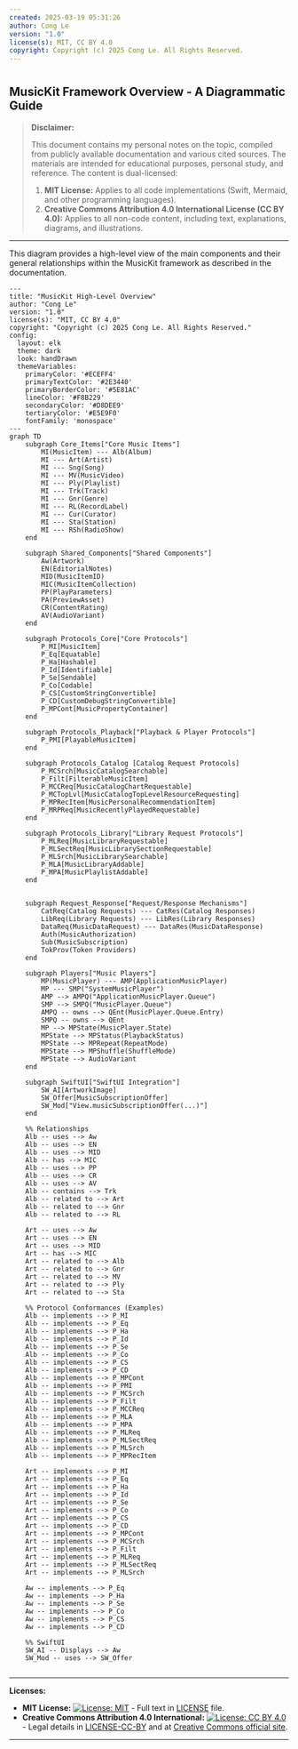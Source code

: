 ```yaml
---
created: 2025-03-19 05:31:26
author: Cong Le
version: "1.0"
license(s): MIT, CC BY 4.0
copyright: Copyright (c) 2025 Cong Le. All Rights Reserved.
---
```




# 

## MusicKit Framework Overview - A Diagrammatic Guide 

> **Disclaimer:**
>
> This document contains my personal notes on the topic,
> compiled from publicly available documentation and various cited sources.
> The materials are intended for educational purposes, personal study, and reference.
> The content is dual-licensed:
> 1. **MIT License:** Applies to all code implementations (Swift, Mermaid, and other programming languages).
> 2. **Creative Commons Attribution 4.0 International License (CC BY 4.0):** Applies to all non-code content, including text, explanations, diagrams, and illustrations.
---


This diagram provides a high-level view of the main components and their general relationships within the MusicKit framework as described in the documentation.

```mermaid
---
title: "MusicKit High-Level Overview"
author: "Cong Le"
version: "1.0"
license(s): "MIT, CC BY 4.0"
copyright: "Copyright (c) 2025 Cong Le. All Rights Reserved."
config:
  layout: elk
  theme: dark
  look: handDrawn
  themeVariables:
    primaryColor: '#ECEFF4'
    primaryTextColor: '#2E3440'
    primaryBorderColor: '#5E81AC'
    lineColor: '#F8B229'
    secondaryColor: '#D8DEE9'
    tertiaryColor: '#E5E9F0'
    fontFamily: 'monospace'
---
graph TD
    subgraph Core_Items["Core Music Items"]
        MI(MusicItem) --- Alb(Album)
        MI --- Art(Artist)
        MI --- Sng(Song)
        MI --- MV(MusicVideo)
        MI --- Ply(Playlist)
        MI --- Trk(Track)
        MI --- Gnr(Genre)
        MI --- RL(RecordLabel)
        MI --- Cur(Curator)
        MI --- Sta(Station)
        MI --- RSh(RadioShow)
    end

    subgraph Shared_Components["Shared Components"]
        Aw(Artwork)
        EN(EditorialNotes)
        MID(MusicItemID)
        MIC(MusicItemCollection)
        PP(PlayParameters)
        PA(PreviewAsset)
        CR(ContentRating)
        AV(AudioVariant)
    end

    subgraph Protocols_Core["Core Protocols"]
        P_MI[MusicItem]
        P_Eq[Equatable]
        P_Ha[Hashable]
        P_Id[Identifiable]
        P_Se[Sendable]
        P_Co[Codable]
        P_CS[CustomStringConvertible]
        P_CD[CustomDebugStringConvertible]
        P_MPCont[MusicPropertyContainer]
    end

    subgraph Protocols_Playback["Playback & Player Protocols"]
        P_PMI[PlayableMusicItem]
    end

    subgraph Protocols_Catalog [Catalog Request Protocols]
        P_MCSrch[MusicCatalogSearchable]
        P_Filt[FilterableMusicItem]
        P_MCCReq[MusicCatalogChartRequestable]
        P_MCTopLvl[MusicCatalogTopLevelResourceRequesting]
        P_MPRecItem[MusicPersonalRecommendationItem]
        P_MRPReq[MusicRecentlyPlayedRequestable]
    end

    subgraph Protocols_Library["Library Request Protocols"]
        P_MLReq[MusicLibraryRequestable]
        P_MLSectReq[MusicLibrarySectionRequestable]
        P_MLSrch[MusicLibrarySearchable]
        P_MLA[MusicLibraryAddable]
        P_MPA[MusicPlaylistAddable]
    end


    subgraph Request_Response["Request/Response Mechanisms"]
        CatReq(Catalog Requests) --- CatRes(Catalog Responses)
        LibReq(Library Requests) --- LibRes(Library Responses)
        DataReq(MusicDataRequest) --- DataRes(MusicDataResponse)
        Auth(MusicAuthorization)
        Sub(MusicSubscription)
        TokProv(Token Providers)
    end

    subgraph Players["Music Players"]
        MP(MusicPlayer) --- AMP(ApplicationMusicPlayer)
        MP --- SMP("SystemMusicPlayer")
        AMP --> AMPQ("ApplicationMusicPlayer.Queue")
        SMP --> SMPQ("MusicPlayer.Queue")
        AMPQ -- owns --> QEnt(MusicPlayer.Queue.Entry)
        SMPQ -- owns --> QEnt
        MP --> MPState(MusicPlayer.State)
        MPState --> MPStatus(PlaybackStatus)
        MPState --> MPRepeat(RepeatMode)
        MPState --> MPShuffle(ShuffleMode)
        MPState --> AudioVariant
    end

    subgraph SwiftUI["SwiftUI Integration"]
        SW_AI[ArtworkImage]
        SW_Offer[MusicSubscriptionOffer]
        SW_Mod["View.musicSubscriptionOffer(...)"]
    end

    %% Relationships
    Alb -- uses --> Aw
    Alb -- uses --> EN
    Alb -- uses --> MID
    Alb -- has --> MIC
    Alb -- uses --> PP
    Alb -- uses --> CR
    Alb -- uses --> AV
    Alb -- contains --> Trk
    Alb -- related to --> Art
    Alb -- related to --> Gnr
    Alb -- related to --> RL

    Art -- uses --> Aw
    Art -- uses --> EN
    Art -- uses --> MID
    Art -- has --> MIC
    Art -- related to --> Alb
    Art -- related to --> Gnr
    Art -- related to --> MV
    Art -- related to --> Ply
    Art -- related to --> Sta

    %% Protocol Conformances (Examples)
    Alb -- implements --> P_MI
    Alb -- implements --> P_Eq
    Alb -- implements --> P_Ha
    Alb -- implements --> P_Id
    Alb -- implements --> P_Se
    Alb -- implements --> P_Co
    Alb -- implements --> P_CS
    Alb -- implements --> P_CD
    Alb -- implements --> P_MPCont
    Alb -- implements --> P_PMI
    Alb -- implements --> P_MCSrch
    Alb -- implements --> P_Filt
    Alb -- implements --> P_MCCReq
    Alb -- implements --> P_MLA
    Alb -- implements --> P_MPA
    Alb -- implements --> P_MLReq
    Alb -- implements --> P_MLSectReq
    Alb -- implements --> P_MLSrch
    Alb -- implements --> P_MPRecItem

    Art -- implements --> P_MI
    Art -- implements --> P_Eq
    Art -- implements --> P_Ha
    Art -- implements --> P_Id
    Art -- implements --> P_Se
    Art -- implements --> P_Co
    Art -- implements --> P_CS
    Art -- implements --> P_CD
    Art -- implements --> P_MPCont
    Art -- implements --> P_MCSrch
    Art -- implements --> P_Filt
    Art -- implements --> P_MLReq
    Art -- implements --> P_MLSectReq
    Art -- implements --> P_MLSrch

    Aw -- implements --> P_Eq
    Aw -- implements --> P_Ha
    Aw -- implements --> P_Se
    Aw -- implements --> P_Co
    Aw -- implements --> P_CS
    Aw -- implements --> P_CD

    %% SwiftUI
    SW_AI -- Displays --> Aw
    SW_Mod -- uses --> SW_Offer
    
```



---
**Licenses:**

- **MIT License:**  [![License: MIT](https://img.shields.io/badge/License-MIT-yellow.svg)](LICENSE) - Full text in [LICENSE](LICENSE) file.
- **Creative Commons Attribution 4.0 International:** [![License: CC BY 4.0](https://licensebuttons.net/l/by/4.0/88x31.png)](LICENSE-CC-BY) - Legal details in [LICENSE-CC-BY](LICENSE-CC-BY) and at [Creative Commons official site](http://creativecommons.org/licenses/by/4.0/).

---